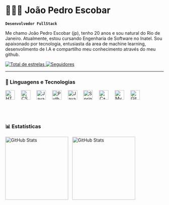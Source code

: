 # 👩🏻‍💻 João Pedro Escobar

**`Desenvolvedor FullStack`**

Me chamo João Pedro Escobar (jp), tenho 20 anos e sou natural do Rio de Janeiro. Atualmente, estou cursando Engenharia de Software no Inatel. Sou apaixonado por tecnologia, entusiasta da area de machine learning, desenvolimento de I.A e compartilho meu conhecimento através do meu github.

<p align="left">
    <a href="https://github.com/JoaumPdr?tab=repositories&sort=stargazers">
        <img 
            alt="Total de estrelas" 
            title="Total de estrelas GitHub" 
            src="https://custom-icon-badges.demolab.com/github/stars/JoaumPdr?color=55960c&style=for-the-badge&labelColor=488207&logo=star&label=estrelas"
        />
    </a>
    <a href="https://github.com/JoaumPdr?tab=followers">
        <img 
            alt="Seguidores" 
            title="Me siga no GitHub" 
            src="https://custom-icon-badges.demolab.com/github/followers/JoaumPdr?color=236ad3&labelColor=1155ba&style=for-the-badge&logo=github&label=Seguidores&logoColor=white"
        />
    </a>
</p>

---

### 🤖 Linguagens e Tecnologias

<p align="left">
  <img title="HTML" width="30px" src="https://cdn.jsdelivr.net/gh/devicons/devicon@latest/icons/html5/html5-original.svg" />
  &nbsp;&nbsp;&nbsp;
  <img title="CSS" width="30px" src="https://cdn.jsdelivr.net/gh/devicons/devicon@latest/icons/css3/css3-original.svg" />
  &nbsp;&nbsp;&nbsp;
  <img title="JavaScript" width="30px" src="https://cdn.jsdelivr.net/gh/devicons/devicon@latest/icons/javascript/javascript-original.svg" />
  &nbsp;&nbsp;&nbsp;
  <img title="Python" width="30px" src="https://cdn.jsdelivr.net/gh/devicons/devicon@latest/icons/python/python-original.svg" />
  &nbsp;&nbsp;&nbsp;
  <img title="Java" width="30px" src="https://cdn.jsdelivr.net/gh/devicons/devicon@latest/icons/java/java-plain.svg" />
  &nbsp;&nbsp;&nbsp;
  <img title="Spring" width="30px" src="https://cdn.jsdelivr.net/gh/devicons/devicon@latest/icons/spring/spring-original.svg" />
  &nbsp;&nbsp;&nbsp;
  <img title="C++" width="30px" src="https://cdn.jsdelivr.net/gh/devicons/devicon@latest/icons/cplusplus/cplusplus-original.svg" />
  &nbsp;&nbsp;&nbsp;
  <img title="MySQL" width="30px" src="https://cdn.jsdelivr.net/gh/devicons/devicon@latest/icons/mysql/mysql-original.svg" />
  &nbsp;&nbsp;&nbsp;
  <img title="Git" width="30px" src="https://cdn.jsdelivr.net/gh/devicons/devicon@latest/icons/git/git-original.svg" />
</p>

<br/>
<br/>

### 📊 Estatísticas

<p>
  <img 
    align="left" 
    alt="GitHub Stats" 
    height="200" 
    style="padding-right: 10px;" 
    src="https://github-readme-stats.vercel.app/api?username=JoaumPdr&show_icons=true&theme=tokyonight&include_all_commits=true&locale=pt-br" 
  />

<img 
      align="left" 
      alt="GitHub Stats" 
      height="200" 
      src="https://github-readme-stats.vercel.app/api/top-langs/?username=JoaumPdr&theme=tokyonight&layout=compact&custom_title=Tecnologias&langs_count=9" 
  />

</p>
